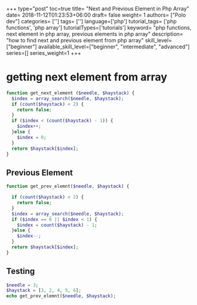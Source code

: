 +++
type="post"
toc=true
title= "Next and Previous Element in Php Array"
date= 2018-11-12T01:23:53+06:00
draft= false
weight= 1
authors= ["Polo dev"]
categories= ['']
tags= ['']
language=['php']
tutorial_tags= ['php functions', 'php array']
tutorialTypes=['tutorials']
keyword= "php functions, next element in php array, previous elements in php array"
description= "how to find next and previous element from php array"
skill_level=["beginner"]
available_skill_level=["beginner", "intermediate", "advanced"]
series=[]
series_weight=1
+++

# getting next element from array

~~~php
function get_next_element ($needle, $haystack) {
  $index = array_search($needle, $haystack);
  if (count($haystack) < 2) {
    return false;
  }
  if ($index < (count($haystack) - 1)) {
    $index++;
  }else {
    $index = 0;
  }
  return $haystack[$index];
}
~~~

## Previous Element
~~~php
function get_prev_elemnt($needle, $haystack) {

  if (count($haystack) < 2) {
    return false;
  }
  $index = array_search($needle, $haystack);
  if ($index == 0 || $index < 1) {
    $index = count($haystack) - 1;
  }else {
    $index--;
  }
  return $haystack[$index];
}

~~~

## Testing

~~~php
$needle = 3;
$haystack = [3, 2, 4, 5, 6];
echo get_prev_elemnt($needle, $haystack);
~~~


